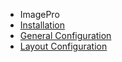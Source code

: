 - ImagePro
- [Installation](ImagePro/installation.md)
- [General Configuration](ImagePro/configuration.md)
- [Layout Configuration](ImagePro/layout.md)